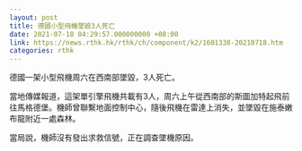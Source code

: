 ```yaml
---
layout: post
title: 德國小型飛機墜毀3人死亡
date: 2021-07-18 04:29:57.000000000 +08:00
link: https://news.rthk.hk/rthk/ch/component/k2/1601338-20210718.htm
categories: rthk
---
```


德國一架小型飛機周六在西南部墜毀，3人死亡。

當地傳媒報道，這架單引擎飛機共載有3人，周六上午從西南部的斯圖加特起飛前往馬格德堡。機師曾聯繫地面控制中心，隨後飛機在雷達上消失，並墜毀在施泰嫩布龍附近一處森林。

當局說，機師沒有發出求救信號，正在調查墜機原因。
